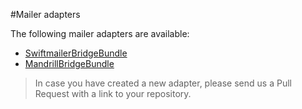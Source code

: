 #Mailer adapters

The following mailer adapters are available:

* [SwiftmailerBridgeBundle](https://github.com/BenGorUser/SwiftMailerBridgeBundle)
* [MandrillBridgeBundle](https://github.com/BenGorUser/SwiftMailerBridgeBundle) 

> In case you have created a new adapter, please send us a Pull Request with a link to your repository.
